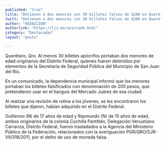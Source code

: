 ```yaml
---
published: "true"
title: "Detienen a dos menores con 30 billetes falsos de $200 en Querétaro"
twitt: "Detienen a dos menores con 30 billetes falsos de $200 en Querétaro"
author: "REDACCION"
authorlink: "https://ljz.mx/acercade.html"
category: "Destacadas"
layout: "posts"

---
```



  Querétaro, Qro. Al menos 30 billetes apócrifos portaban dos menores de edad originarios del Distrito Federal, quienes fueron detenidos por elementos de la Secretaría de Seguridad Pública del Municipio de San Juan del Río.



  En un comunicado, la dependencia municipal informó que los menores portaban los billetes falsificados con denominación de 200 pesos, que pretendieron usar en el tianguis del Mercado Juárez de esa ciudad.



  Al realizar una revisión de rutina a los jóvenes, se les encontraron los billetes que dijeron, habían adquirido en el Distrito Federal.



  Guillermo (N) de 17 años de edad y Raymundo (N) de 15 años de edad, ambos originarios de la colonia Cuchilla Pantitlán, Delegación Venustiano Carranza, Distrito Federal, fueron trasladados a la Agencia del Ministerio Público de la Federación, relacionados con la averiguación PGR/QRO/SJR-VII/318/2011, por el delito de uso de moneda falsa.

